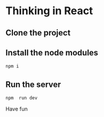 # Thinking in React

## Clone the project

## Install the node modules 

```npm i```

## Run the server

```npm  run dev```

Have fun
